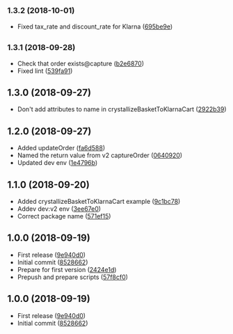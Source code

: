 ## <small>1.3.2 (2018-10-01)</small>

* Fixed tax_rate and discount_rate for Klarna ([695be9e](https://github.com/snowballdigital/node-klarna/commit/695be9e))



## <small>1.3.1 (2018-09-28)</small>

* Check that order exists@capture ([b2e6870](https://github.com/snowballdigital/node-klarna/commit/b2e6870))
* Fixed lint ([539fa91](https://github.com/snowballdigital/node-klarna/commit/539fa91))



## 1.3.0 (2018-09-27)

* Don't add attributes to name in crystallizeBasketToKlarnaCart ([2922b39](https://github.com/snowballdigital/node-klarna/commit/2922b39))



## 1.2.0 (2018-09-27)

* Added updateOrder ([fa6d588](https://github.com/snowballdigital/node-klarna/commit/fa6d588))
* Named the return value from v2 captureOrder ([0640920](https://github.com/snowballdigital/node-klarna/commit/0640920))
* Updated dev env ([1e4796b](https://github.com/snowballdigital/node-klarna/commit/1e4796b))



## 1.1.0 (2018-09-20)

* Added crystallizeBasketToKlarnaCart example ([9c1bc78](https://github.com/snowballdigital/node-klarna/commit/9c1bc78))
* Addev dev:v2 env ([3ee67e0](https://github.com/snowballdigital/node-klarna/commit/3ee67e0))
* Correct package name ([571ef15](https://github.com/snowballdigital/node-klarna/commit/571ef15))



## 1.0.0 (2018-09-19)

* First release ([9e940d0](https://github.com/snowballdigital/node-klarna/commit/9e940d0))
* Initial commit ([8528662](https://github.com/snowballdigital/node-klarna/commit/8528662))
* Prepare for first version ([2424e1d](https://github.com/snowballdigital/node-klarna/commit/2424e1d))
* Prepush and prepare scripts ([57f8cf0](https://github.com/snowballdigital/node-klarna/commit/57f8cf0))



## 1.0.0 (2018-09-19)

* First release ([9e940d0](https://github.com/snowballdigital/node-klarna/commit/9e940d0))
* Initial commit ([8528662](https://github.com/snowballdigital/node-klarna/commit/8528662))



